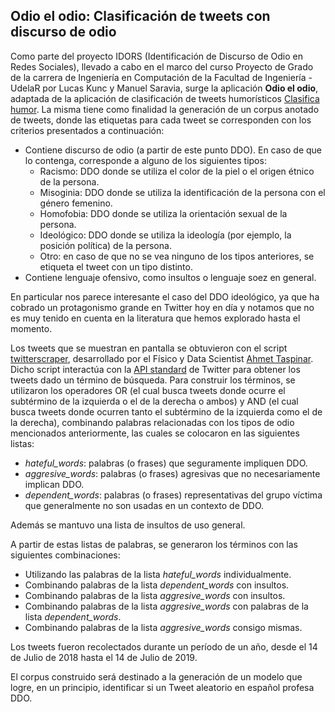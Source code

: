 ## Odio el odio: Clasificación de tweets con discurso de odio

Como parte del proyecto IDORS (Identificación de Discurso de Odio en Redes Sociales), llevado a cabo en el marco del curso Proyecto de Grado de la carrera de Ingeniería en Computación de la Facultad de Ingeniería - UdelaR por Lucas Kunc y Manuel Saravia, surge la aplicación **Odio el odio**, adaptada de la aplicación de clasificación de tweets humorísticos [Clasifica humor](https://www.clasificahumor.com/). La misma tiene como finalidad la generación de un corpus anotado de tweets, donde las etiquetas para cada tweet se corresponden con los criterios presentados a continuación:

- Contiene discurso de odio (a partir de este punto DDO). En caso de que lo contenga, corresponde a alguno de los siguientes tipos:
  - Racismo: DDO donde se utiliza el color de la piel o el origen étnico de la persona.
  - Misoginia: DDO donde se utiliza la identificación de la persona con el género femenino.
  - Homofobia: DDO donde se utiliza la orientación sexual de la persona.
  - Ideológico: DDO donde se utiliza la ideología (por ejemplo, la posición política) de la persona.
  - Otro: en caso de que no se vea ninguno de los tipos anteriores, se etiqueta el tweet con un tipo distinto.
- Contiene lenguaje ofensivo, como insultos o lenguaje soez en general.

En particular nos parece interesante el caso del DDO ideológico, ya que ha cobrado un protagonismo grande en Twitter hoy en día y notamos que no es muy tenido en cuenta en la literatura que hemos explorado hasta el momento.

Los tweets que se muestran en pantalla se obtuvieron con el script [twitterscraper](https://github.com/taspinar/twitterscraper), desarrollado por el Físico y Data Scientist [Ahmet Taspinar](http://ataspinar.com/). Dicho script interactúa con la [API standard](https://developer.twitter.com/en/docs/tweets/search/api-reference/get-search-tweets.html) de Twitter para obtener los tweets dado un término de búsqueda. Para construir los términos, se utilizaron los operadores OR (el cual busca tweets donde ocurre el subtérmino de la izquierda o el de la derecha o ambos) y AND (el cual busca tweets donde ocurren tanto el subtérmino de la izquierda como el de la derecha), combinando palabras relacionadas con los tipos de odio mencionados anteriormente, las cuales se colocaron en las siguientes listas:

- *hateful_words*: palabras (o frases) que seguramente impliquen DDO.
- *aggresive_words*: palabras (o frases) agresivas que no necesariamente implican DDO.
- *dependent_words*: palabras (o frases) representativas del grupo víctima que generalmente no son usadas en un contexto de DDO.
  
Además se mantuvo una lista de insultos de uso general. 

A partir de estas listas de palabras, se generaron los términos con las siguientes combinaciones:
	
- Utilizando las palabras de la lista *hateful_words* individualmente.
- Combinando palabras de la lista *dependent_words* con insultos.
- Combinando palabras de la lista *aggresive_words* con insultos.
- Combinando palabras de la lista *aggresive_words* con palabras de la lista *dependent_words*.
- Combinando palabras de la lista *aggresive_words* consigo mismas.

Los tweets fueron recolectados durante un período de un año, desde el 14 de Julio de 2018 hasta el 14 de Julio de 2019.

El corpus construido será destinado a la generación de un modelo que logre, en un principio, identificar si un Tweet aleatorio en español profesa DDO. 
